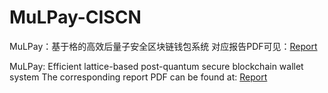 # MuLPay-CISCN
MuLPay：基于格的高效后量子安全区块链钱包系统
对应报告PDF可见：[Report]([https://github.com/pmgao/MuLPay-CISCN/Report.pdf](https://github.com/pmgao/MuLPay-CISCN/blob/main/Report.pdf))

MuLPay: Efficient lattice-based post-quantum secure blockchain wallet system
The corresponding report PDF can be found at: [Report]([https://github.com/pmgao/MuLPay-CISCN/Report.pdf](https://github.com/pmgao/MuLPay-CISCN/blob/main/Report.pdf)https://github.com/pmgao/MuLPay-CISCN/blob/main/Report.pdf)
